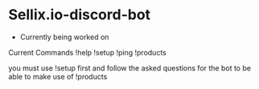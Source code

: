 # Sellix.io-discord-bot
- Currently being worked on

Current Commands
!help
!setup
!ping
!products

you must use !setup first and follow the asked questions for the bot to be able to make use of !products
